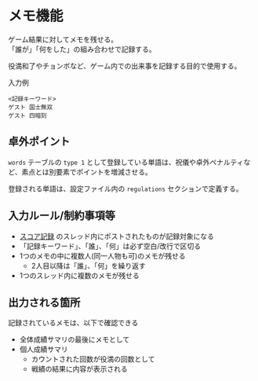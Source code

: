 # メモ機能

ゲーム結果に対してメモを残せる。<br />
「誰が」「何をした」の組み合わせで記録する。

役満和了やチョンボなど、ゲーム内での出来事を記録する目的で使用する。

入力例
```
<記録キーワード>
ゲスト 国士無双
ゲスト 四暗刻
```

## 卓外ポイント

`words` テーブルの `type 1` として登録している単語は、祝儀や卓外ペナルティなど、素点とは別要素でポイントを増減させる。

登録される単語は、設定ファイル内の `regulations` セクションで定義する。

## 入力ルール/制約事項等

- [スコア記録](score_record.md) のスレッド内にポストされたものが記録対象になる
- 「記録キーワード」、「誰」、「何」は必ず空白/改行で区切る
- 1つのメモの中に複数人(同一人物も可)のメモが残せる
  - 2人目以降は「誰」、「何」を繰り返す
- 1つのスレッド内に複数のメモが残せる

## 出力される箇所

記録されているメモは、以下で確認できる

- 全体成績サマリの最後にメモとして
- 個人成績サマリ
  - カウントされた回数が役満の回数として
  - 戦績の結果に内容が表示される
